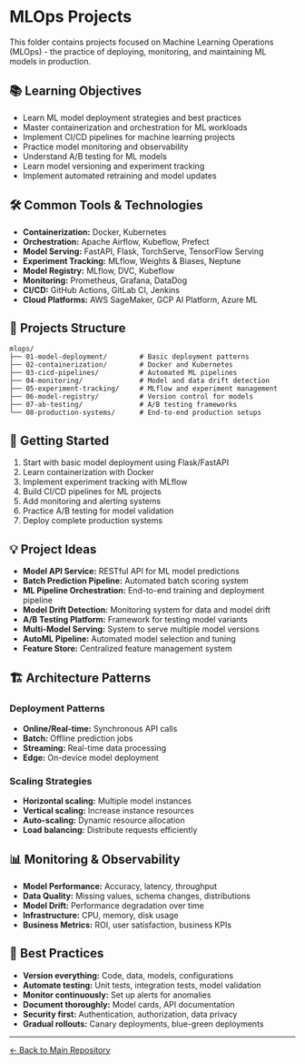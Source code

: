 # MLOps Projects

This folder contains projects focused on Machine Learning Operations (MLOps) - the practice of deploying, monitoring, and maintaining ML models in production.

## 📚 Learning Objectives

- Learn ML model deployment strategies and best practices
- Master containerization and orchestration for ML workloads
- Implement CI/CD pipelines for machine learning projects
- Practice model monitoring and observability
- Understand A/B testing for ML models
- Learn model versioning and experiment tracking
- Implement automated retraining and model updates

## 🛠 Common Tools & Technologies

- **Containerization:** Docker, Kubernetes
- **Orchestration:** Apache Airflow, Kubeflow, Prefect
- **Model Serving:** FastAPI, Flask, TorchServe, TensorFlow Serving
- **Experiment Tracking:** MLflow, Weights & Biases, Neptune
- **Model Registry:** MLflow, DVC, Kubeflow
- **Monitoring:** Prometheus, Grafana, DataDog
- **CI/CD:** GitHub Actions, GitLab CI, Jenkins
- **Cloud Platforms:** AWS SageMaker, GCP AI Platform, Azure ML

## 📂 Projects Structure

```
mlops/
├── 01-model-deployment/        # Basic deployment patterns
├── 02-containerization/        # Docker and Kubernetes
├── 03-cicd-pipelines/          # Automated ML pipelines
├── 04-monitoring/              # Model and data drift detection
├── 05-experiment-tracking/     # MLflow and experiment management
├── 06-model-registry/          # Version control for models
├── 07-ab-testing/              # A/B testing frameworks
└── 08-production-systems/      # End-to-end production setups
```

## 🚀 Getting Started

1. Start with basic model deployment using Flask/FastAPI
2. Learn containerization with Docker
3. Implement experiment tracking with MLflow
4. Build CI/CD pipelines for ML projects
5. Add monitoring and alerting systems
6. Practice A/B testing for model validation
7. Deploy complete production systems

## 💡 Project Ideas

- **Model API Service:** RESTful API for ML model predictions
- **Batch Prediction Pipeline:** Automated batch scoring system
- **ML Pipeline Orchestration:** End-to-end training and deployment pipeline
- **Model Drift Detection:** Monitoring system for data and model drift
- **A/B Testing Platform:** Framework for testing model variants
- **Multi-Model Serving:** System to serve multiple model versions
- **AutoML Pipeline:** Automated model selection and tuning
- **Feature Store:** Centralized feature management system

## 🏗 Architecture Patterns

### Deployment Patterns
- **Online/Real-time:** Synchronous API calls
- **Batch:** Offline prediction jobs
- **Streaming:** Real-time data processing
- **Edge:** On-device model deployment

### Scaling Strategies
- **Horizontal scaling:** Multiple model instances
- **Vertical scaling:** Increase instance resources
- **Auto-scaling:** Dynamic resource allocation
- **Load balancing:** Distribute requests efficiently

## 📊 Monitoring & Observability

- **Model Performance:** Accuracy, latency, throughput
- **Data Quality:** Missing values, schema changes, distributions
- **Model Drift:** Performance degradation over time
- **Infrastructure:** CPU, memory, disk usage
- **Business Metrics:** ROI, user satisfaction, business KPIs

## 🔄 Best Practices

- **Version everything:** Code, data, models, configurations
- **Automate testing:** Unit tests, integration tests, model validation
- **Monitor continuously:** Set up alerts for anomalies
- **Document thoroughly:** Model cards, API documentation
- **Security first:** Authentication, authorization, data privacy
- **Gradual rollouts:** Canary deployments, blue-green deployments

---
[← Back to Main Repository](../README.md)
